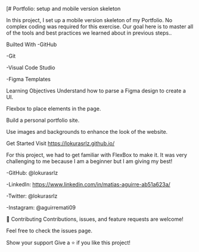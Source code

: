 [# Portfolio: setup and mobile version skeleton

In this project, I set up a mobile version skeleton of my Portfolio. No complex coding was required for this exercise. Our goal here is to master all of the tools and best practices we learned about in previous steps..

Builted With
-GitHub

-Git

-Visual Code Studio

-Figma Templates

Learning Objectives
Understand how to parse a Figma design to create a UI.

Flexbox to place elements in the page.

Build a personal portfolio site.

Use images and backgrounds to enhance the look of the website.

Get Started
Visit https://lokurasrlz.github.io/

For this project, we had to get familiar with FlexBox to make it. It was very challenging to me because I am a beginner but I am giving my best!


-GitHub: @lokurasrlz

-LinkedIn: https://www.linkedin.com/in/matias-aguirre-ab51a623a/

-Twitter: @lokurasrlz

-Instagram: @aguirremati09

🤝 Contributing Contributions, issues, and feature requests are welcome!

Feel free to check the issues page.

Show your support Give a ⭐️ if you like this project!

